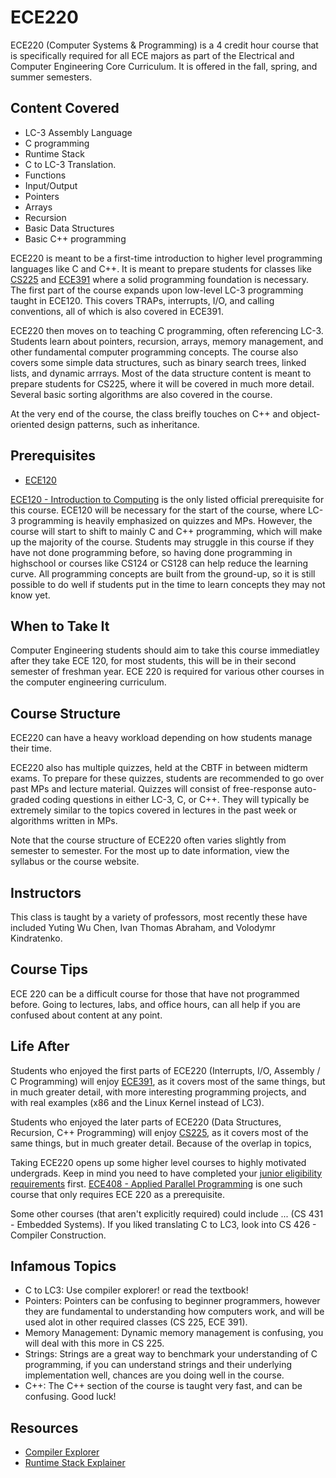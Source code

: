# ECE220

ECE220 (Computer Systems & Programming) is a 4 credit hour course that is specifically required for all ECE majors as part of the Electrical and Computer Engineering Core Curriculum. It is offered in the fall, spring, and summer semesters.

## Content Covered
- LC-3 Assembly Language
- C programming
- Runtime Stack
- C to LC-3 Translation.
- Functions
- Input/Output
- Pointers
- Arrays
- Recursion
- Basic Data Structures 
- Basic C++ programming

ECE220 is meant to be a first-time introduction to higher level programming languages like C and C++. It is meant to prepare students for classes like [CS225](../CS%20Course%20Offerings/CS225.md) and [ECE391](ECE391.md) where a solid programming foundation is necessary. The first part of the course expands upon low-level LC-3 programming taught in ECE120. This covers TRAPs, interrupts, I/O, and calling conventions, all of which is also covered in ECE391.

ECE220 then moves on to teaching C programming, often referencing LC-3. Students learn about pointers, recursion, arrays, memory management, and other fundamental computer programming concepts. The course also covers some simple data structures, such as binary search trees, linked lists, and dynamic arrrays. Most of the data structure content is meant to prepare students for CS225, where it will be covered in much more detail. Several basic sorting algorithms are also covered in the course.

At the very end of the course, the class breifly touches on C++ and object-oriented design patterns, such as inheritance.

## Prerequisites
- [ECE120](ECE120.md)

[ECE120 - Introduction to Computing](ECE120.md) is the only listed official prerequisite for this course. ECE120 will be necessary for the start of the course, where LC-3 programming is heavily emphasized on quizzes and MPs. However, the course will start to shift to mainly C and C++ programming, which will make up the majority of the course. Students may struggle in this course if they have not done programming before, so having done programming in highschool or courses like CS124 or CS128 can help reduce the learning curve. All programming concepts are built from the ground-up, so it is still possible to do well if students put in the time to learn concepts they may not know yet.  

## When to Take It
Computer Engineering students should aim to take this course immediatley after they take ECE 120, for most students, this will be in their second semester of freshman year. ECE 220 is required for various other courses in the computer engineering curriculum.

## Course Structure

ECE220 can have a heavy workload depending on how students manage their time. 

ECE220 also has multiple quizzes, held at the CBTF in between midterm exams. To prepare for these quizzes, students are recommended to go over past MPs and lecture material. Quizzes will consist of free-response auto-graded coding questions in either LC-3, C, or C++. They will typically be extremely similar to the topics covered in lectures in the past week or algorithms written in MPs. 

Note that the course structure of ECE220 often varies slightly from semester to semester. For the most up to date information, view the syllabus or the course website.

## Instructors
This class is taught by a variety of professors, most recently these have included Yuting Wu Chen, Ivan Thomas Abraham, and Volodymr Kindratenko.

## Course Tips
ECE 220 can be a difficult course for those that have not programmed before. Going to lectures, labs, and office hours, can all help if you are confused about content at any point.

## Life After

Students who enjoyed the first parts of ECE220 (Interrupts, I/O, Assembly / C Programming) will enjoy [ECE391](ECE391.md), as it covers most of the same things, but in much greater detail, with more interesting programming projects, and with real examples (x86 and the Linux Kernel instead of LC3).

Students who enjoyed the later parts of ECE220 (Data Structures, Recursion, C++ Programming) will enjoy [CS225](CS225.md), as it covers most of the same things, but in much greater detail. Because of the overlap in topics, 

Taking ECE220 opens up some higher level courses to highly motivated undergrads. Keep in mind you need to have completed your [junior eligibility requirements](https://ece.illinois.edu/academics/ugrad/advising-tips/junior225) first. [ECE408 - Applied Parallel Programming](ECE408.md) is one such course that only requires ECE 220 as a prerequisite.

Some other courses (that aren't explicitly required) could include ... (CS 431 - Embedded Systems). If you liked translating C to LC3, look into CS 426 - Compiler Construction.

## Infamous Topics
- C to LC3: Use compiler explorer! or read the textbook!
- Pointers: Pointers can be confusing to beginner programmers, however they are fundamental to understanding how computers work, and will be used alot in other required classes (CS 225, ECE 391).
- Memory Management: Dynamic memory management is confusing, you will deal with this more in CS 225.
- Strings: Strings are a great way to benchmark your understanding of C programming, if you can understand strings and their underlying implementation well, chances are you doing well in the course.
- C++: The C++ section of the course is taught very fast, and can be confusing. Good luck!

## Resources
- [Compiler Explorer](https://www.xavierrouth.com/lc3compiler)
- [Runtime Stack Explainer](https://www.cs.colostate.edu/~fsieker/misc/runtimeStack/runtimeStack.html)
